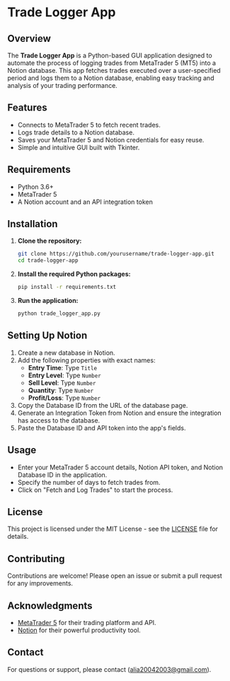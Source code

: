 # Trade Logger App
 
## Overview
The **Trade Logger App** is a Python-based GUI application designed to automate the process of logging trades from MetaTrader 5 (MT5) into a Notion database. This app fetches trades executed over a user-specified period and logs them to a Notion database, enabling easy tracking and analysis of your trading performance.

## Features
- Connects to MetaTrader 5 to fetch recent trades.
- Logs trade details to a Notion database.
- Saves your MetaTrader 5 and Notion credentials for easy reuse.
- Simple and intuitive GUI built with Tkinter.

## Requirements
- Python 3.6+
- MetaTrader 5
- A Notion account and an API integration token

## Installation

1. **Clone the repository:**
    ```bash
    git clone https://github.com/yourusername/trade-logger-app.git
    cd trade-logger-app
    ```

2. **Install the required Python packages:**
    ```bash
    pip install -r requirements.txt
    ```

3. **Run the application:**
    ```bash
    python trade_logger_app.py
    ```

## Setting Up Notion

1. Create a new database in Notion.
2. Add the following properties with exact names:
   - **Entry Time**: Type `Title`
   - **Entry Level**: Type `Number`
   - **Sell Level**: Type `Number`
   - **Quantity**: Type `Number`
   - **Profit/Loss**: Type `Number`
3. Copy the Database ID from the URL of the database page.
4. Generate an Integration Token from Notion and ensure the integration has access to the database.
5. Paste the Database ID and API token into the app's fields.

## Usage

- Enter your MetaTrader 5 account details, Notion API token, and Notion Database ID in the application.
- Specify the number of days to fetch trades from.
- Click on "Fetch and Log Trades" to start the process.

## License

This project is licensed under the MIT License - see the [LICENSE](LICENSE) file for details.

## Contributing

Contributions are welcome! Please open an issue or submit a pull request for any improvements.

## Acknowledgments

- [MetaTrader 5](https://www.metatrader5.com/en) for their trading platform and API.
- [Notion](https://www.notion.so/) for their powerful productivity tool.

## Contact

For questions or support, please contact (alia20042003@gmail.com).
